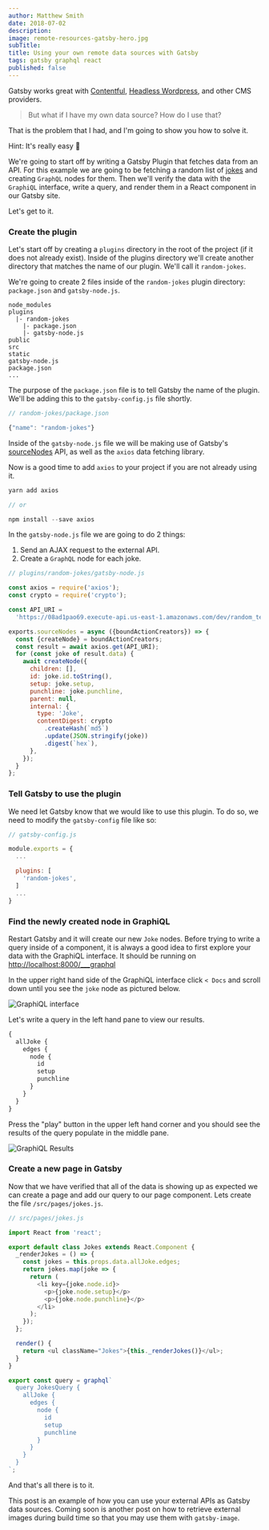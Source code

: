```yaml
---
author: Matthew Smith
date: 2018-07-02
description: 
image: remote-resources-gatsby-hero.jpg
subTitle:  
title: Using your own remote data sources with Gatsby
tags: gatsby graphql react
published: false
---
```


Gatsby works great with [Contentful](https://www.gatsbyjs.org/packages/gatsby-source-contentful/), [Headless Wordpress](https://www.gatsbyjs.org/blog/2018-01-22-getting-started-gatsby-and-wordpress/), and other CMS providers.

> But what if I have my own data source? How do I use that?

That is the problem that I had, and I'm going to show you how to solve it.

Hint: It's really easy 🙌

We're going to start off by writing a Gatsby Plugin that fetches data from an API. For this example we are going to be fetching a random list of [jokes](https://github.com/15Dkatz/official_joke_api) and creating `GraphQL` nodes for them. Then we'll verify the data with the `GraphiQL` interface, write a query, and render them in a React component in our Gatsby site.

Let's get to it.

### Create the plugin

Let's start off by creating a `plugins` directory in the root of the project (if it does not already exist). Inside of the plugins directory we'll create another directory that matches the name of our plugin. We'll call it `random-jokes`.

We're going to create 2 files inside of the `random-jokes` plugin directory: `package.json` and `gatsby-node.js`.

```
node_modules
plugins
  |- random-jokes
    |- package.json
    |- gatsby-node.js
public
src
static
gatsby-node.js
package.json
...
```

The purpose of the `package.json` file is to tell Gatsby the name of the plugin. We'll be adding this to the `gatsby-config.js` file shortly.

```js
// random-jokes/package.json

{"name": "random-jokes"}
```

Inside of the `gatsby-node.js` file we will be making use of Gatsby's [sourceNodes](https://www.gatsbyjs.org/docs/node-apis/#sourceNodes) API, as well as the `axios` data fetching library.

Now is a good time to add `axios` to your project if you are not already using it.

```js
yarn add axios

// or

npm install --save axios
```

In the `gatsby-node.js` file we are going to do 2 things:

1.  Send an AJAX request to the external API.
2.  Create a `GraphQL` node for each joke.

```js
// plugins/random-jokes/gatsby-node.js

const axios = require('axios');
const crypto = require('crypto');

const API_URI =
  'https://08ad1pao69.execute-api.us-east-1.amazonaws.com/dev/random_ten';

exports.sourceNodes = async ({boundActionCreators}) => {
  const {createNode} = boundActionCreators;
  const result = await axios.get(API_URI);
  for (const joke of result.data) {
    await createNode({
      children: [],
      id: joke.id.toString(),
      setup: joke.setup,
      punchline: joke.punchline,
      parent: null,
      internal: {
        type: 'Joke',
        contentDigest: crypto
          .createHash(`md5`)
          .update(JSON.stringify(joke))
          .digest(`hex`),
      },
    });
  }
};
```

### Tell Gatsby to use the plugin

We need let Gatsby know that we would like to use this plugin. To do so, we need to modify the `gatsby-config` file like so:

```js
// gatsby-config.js

module.exports = {
  ...

  plugins: [
    'random-jokes',
  ]
  ...
}
```

### Find the newly created node in GraphiQL

Restart Gatsby and it will create our new `Joke` nodes. Before trying to write a query inside of a component, it is always a good idea to first explore your data with the GraphiQL interface. It should be running on [http://localhost:8000/\_\_\_graphql](http://localhost:8000/___graphql)

In the upper right hand side of the GraphiQL interface click `< Docs` and scroll down until you see the `joke` node as pictured below.

![GraphiQL interface](graphiql-interface.png)

Let's write a query in the left hand pane to view our results.

```js
{
  allJoke {
    edges {
      node {
        id
        setup
        punchline
      }
    }
  }
}
```

Press the "play" button in the upper left hand corner and you should see the results of the query populate in the middle pane.

![GraphiQL Results](graphiql-results.png)

### Create a new page in Gatsby

Now that we have verified that all of the data is showing up as expected we can create a page and add our query to our page component. Lets create the file `/src/pages/jokes.js`.

```js
// src/pages/jokes.js

import React from 'react';

export default class Jokes extends React.Component {
  _renderJokes = () => {
    const jokes = this.props.data.allJoke.edges;
    return jokes.map(joke => {
      return (
        <li key={joke.node.id}>
          <p>{joke.node.setup}</p>
          <p>{joke.node.punchline}</p>
        </li>
      );
    });
  };

  render() {
    return <ul className="Jokes">{this._renderJokes()}</ul>;
  }
}

export const query = graphql`
  query JokesQuery {
    allJoke {
      edges {
        node {
          id
          setup
          punchline
        }
      }
    }
  }
`;
```

And that's all there is to it.

This post is an example of how you can use your external APIs as Gatsby data sources. Coming soon is another post on how to retrieve external images during build time so that you may use them with `gatsby-image`.
